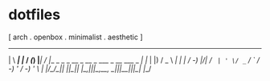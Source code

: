 # dotfiles
[ arch . openbox . minimalist . aesthetic ]
 ___      _    __ _ _     __  __                                       _   
|   \ ___| |_ / _(_) |___|  \/  |__ _ _ _  __ _ __ _ ___ _ __  ___ _ _| |_ 
| |) / _ \  _|  _| | / -_) |\/| / _` | ' \/ _` / _` / -_) '  \/ -_) ' \  _|
|___/\___/\__|_| |_|_\___|_|  |_\__,_|_||_\__,_\__, \___|_|_|_\___|_||_\__|
                                               |___/                       

